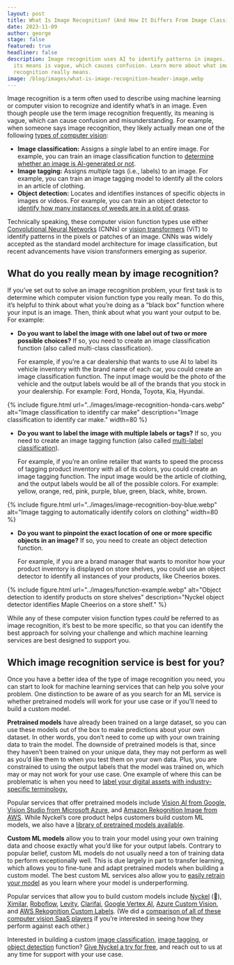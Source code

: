 ```yaml
---
layout: post
title: What Is Image Recognition? (And How It Differs From Image Classification)
date: 2023-11-09
author: george
stage: false
featured: true
headliner: false
description: Image recognition uses AI to identify patterns in images. But
  its means is vague, which causes confusion. Learn more about what image
  recognition really means.
image: /blog/images/what-is-image-recognition-header-image.webp
---
```

Image recognition is a term often used to describe using machine learning or computer vision to recognize and identify what’s in an image. Even though people use the term image recognition frequently, its meaning is vague, which can cause confusion and misunderstanding. For example, when someone says image recognition, they likely actually mean one of the following [types of computer vision](https://www.nyckel.com/blog/glossary-of-computer-vision-function-types/):

* **Image classification:** Assigns a *single* label to an entire image. For example, you can train an image classification function to [determine whether an image is AI-generated or not](https://www.nyckel.com/blog/ai-image-detector-can-you-use-image-classification-to-spot-the-fakes/). 
* **Image tagging:** Assigns *multiple* tags (i.e., labels) to an image. For example, you can train an image tagging model to identify all the colors in an article of clothing.
* **Object detection:** Locates and identifies instances of specific objects in images or videos. For example, you can train an object detector to [identify how many instances of weeds are in a plot of grass](https://www.nyckel.com/blog/are-bounding-boxes-necessary-for-object-detection/).

Technically speaking, these computer vision function types use either [Convolutional Neural Networks](https://en.wikipedia.org/wiki/Convolutional_neural_network) (CNNs) or [vision transformers](https://medium.com/data-and-beyond/vision-transformers-vit-a-very-basic-introduction-6cd29a7e56f3#:~:text=What%20is%20a%20Vision%20Transformer,and%20other%20computer%20vision%20tasks.) (ViT) to identify patterns in the pixels or patches of an image. CNNs was widely accepted as the standard model architecture for image classification, but recent advancements have vision transformers emerging as superior.

## What do you really mean by image recognition?

If you’ve set out to solve an image recognition problem, your first task is to determine which computer vision function type you really mean. To do this, it’s helpful to think about what you’re doing as a “black box” function where your input is an image. Then, think about what you want your output to be. For example:

* **Do you want to label the image with one label out of two or more possible choices?** If so, you need to create an image classification function (also called multi-class classification).

  For example, if you’re a car dealership that wants to use AI to label its vehicle inventory with the brand name of each car, you could create an image classification function. The input image would be the photo of the vehicle and the output labels would be all of the brands that you stock in your dealership. For example: Ford, Honda, Toyota, Kia, Hyundai.

{% include figure.html
url="../images/image-recognition-honda-cars.webp"
alt="Image classification to identify car make"
description="Image classification to identify car make."
width=80 %}

* **Do you want to label the image with multiple labels or tags?** If so, you need to create an image tagging function (also called [multi-label classification](https://www.nyckel.com/blog/multi-class-classification-vs-multi-label-classification-key-differences-how-to-choose/)).

  For example, if you’re an online retailer that wants to speed the process of tagging product inventory with all of its colors, you could create an image tagging function. The input image would be the article of clothing, and the output labels would be all of the possible colors. For example: yellow, orange, red, pink, purple, blue, green, black, white, brown.

{% include figure.html url="../images/image-recognition-boy-blue.webp" alt="Image tagging to automatically identify colors on clothing" width=80 %}

* **Do you want to pinpoint the exact location of one or more specific objects in an image?** If so, you need to create an object detection function.

  For example, if you are a brand manager that wants to monitor how your product inventory is displayed on store shelves, you could use an object detector to identify all instances of your products, like Cheerios boxes.

{% include figure.html url="../images/function-example.webp" alt="Object detection to identify products on store shelves" description="Nyckel object detector identifies Maple Cheerios on a store shelf." %}

While any of these computer vision function types *could* be referred to as image recognition, it’s best to be more specific, so that you can identify the best approach for solving your challenge and which machine learning services are best designed to support you.

## Which image recognition service is best for you?

Once you have a better idea of the type of image recognition you need, you can start to look for machine learning services that can help you solve your problem. One distinction to be aware of as you search for an ML service is whether pretrained models will work for your use case or if you’ll need to build a custom model.

**Pretrained models** have already been trained on a large dataset, so you can use these models out of the box to make predictions about your own dataset. In other words, you don’t need to come up with your own training data to train the model. The downside of pretrained models is that, since they haven’t been trained on your unique data, they may not perform as well as you’d like them to when you test them on your own data. Plus, you are constrained to using the output labels that the model was trained on, which may or may not work for your use case. One example of where this can be problematic is when you need to [label your digital assets with industry-specific terminology.](https://www.nyckel.com/blog/custom-auto-tagging-for-digital-asset-management/)

Popular services that offer pretrained models include [Vision AI from Google](https://cloud.google.com/vision?hl=en), [Vision Studio from Microsoft Azure](https://portal.vision.cognitive.azure.com/gallery/featured), and [Amazon Rekognition Image from AWS](https://aws.amazon.com/rekognition/image-features/). While Nyckel’s core product helps customers build custom ML models, we also have a [library of pretrained models available](https://www.nyckel.com/public-functions).

**Custom ML models** allow you to train your model using your own training data and choose exactly what you’d like for your output labels. Contrary to popular belief, custom ML models do not usually need a ton of training data to perform exceptionally well. This is due largely in part to transfer learning, which allows you to fine-tune and adapt pretrained models when building a custom model. The best custom ML services also allow you to [easily retrain your model](https://www.nyckel.com/blog/introducing-invoke-capture-integrated-active-learning/) as you learn where your model is underperforming.

Popular services that allow you to build custom models include [Nyckel](https://www.nyckel.com/computer-vision-api) (👋), [Ximilar](https://www.ximilar.com/), [Roboflow](https://roboflow.com/), [Levity](https://levity.ai/), [Clarifai](https://www.clarifai.com/), [Google Vertex AI](https://cloud.google.com/vertex-ai?hl=en), [Azure Custom Vision](https://azure.microsoft.com/en-us/products/ai-services/ai-custom-vision), and [AWS Rekognition Custom Labels](https://aws.amazon.com/rekognition/custom-labels-features/?nc=sn&loc=3&dn=4). (We did a [comparison of all of these computer vision SaaS players](https://www.nyckel.com/blog/computer-vision-saas-landscape-comparison-of-the-top-9-players/) if you’re interested in seeing how they perform against each other.)

Interested in building a custom [image classification](https://www.nyckel.com/docs/image-classification-quickstart), [image tagging](https://www.nyckel.com/docs/image-tags-quickstart), or [object detection](https://www.nyckel.com/docs/detection-quickstart) function? [Give Nyckel a try for free](https://www.nyckel.com/console), and reach out to us at any time for support with your use case.